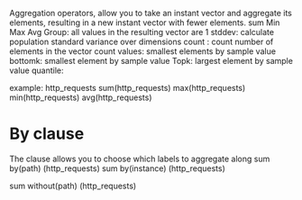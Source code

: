 Aggregation operators, allow you to take an instant vector and aggregate its elements, resulting in a new instant vector with fewer elements.
sum
Min
Max
Avg
Group: all values in the resulting vector are 1
stddev: calculate population standard variance over dimensions
count : count number of elements in the vector
count values: smallest elements by sample value
bottomk: smallest element by sample value
Topk: largest element by sample value
quantile:  

example:
http_requests
sum(http_requests)
max(http_requests)
min(http_requests)
avg(http_requests)

# By clause
The clause allows you to choose which labels to aggregate along
sum by(path) (http_requests)
sum by(instance) (http_requests) 

sum without(path) (http_requests)